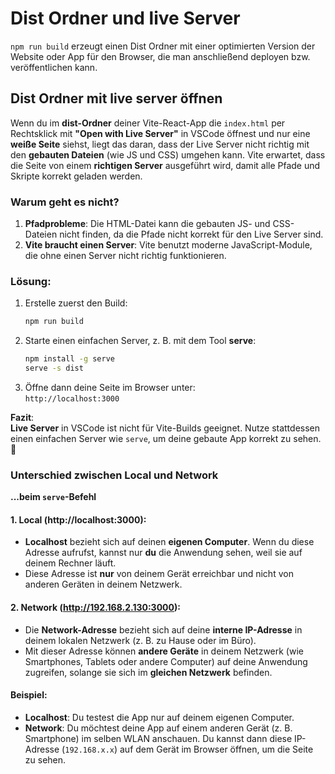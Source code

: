 # Dist Ordner und live Server
`npm run build` erzeugt einen Dist Ordner mit einer optimierten Version der Website oder App für den Browser, die man anschließend deployen bzw. veröffentlichen kann.

## Dist Ordner mit live server öffnen


Wenn du im **dist-Ordner** deiner Vite-React-App die `index.html` per Rechtsklick mit **"Open with Live Server"** in VSCode öffnest und nur eine **weiße Seite** siehst, liegt das daran, dass der Live Server nicht richtig mit den **gebauten Dateien** (wie JS und CSS) umgehen kann. Vite erwartet, dass die Seite von einem **richtigen Server** ausgeführt wird, damit alle Pfade und Skripte korrekt geladen werden.

### Warum geht es nicht?
1. **Pfadprobleme**: Die HTML-Datei kann die gebauten JS- und CSS-Dateien nicht finden, da die Pfade nicht korrekt für den Live Server sind.
2. **Vite braucht einen Server**: Vite benutzt moderne JavaScript-Module, die ohne einen Server nicht richtig funktionieren.

### Lösung:
1. Erstelle zuerst den Build:  
   ```bash
   npm run build
   ```
2. Starte einen einfachen Server, z. B. mit dem Tool **serve**:
   ```bash
   npm install -g serve
   serve -s dist
   ```
3. Öffne dann deine Seite im Browser unter:  
   `http://localhost:3000`

**Fazit**:  
**Live Server** in VSCode ist nicht für Vite-Builds geeignet. Nutze stattdessen einen einfachen Server wie `serve`, um deine gebaute App korrekt zu sehen. 🎉

### Unterschied zwischen **Local** und **Network** 
**...beim `serve`-Befehl**


#### 1. **Local (http://localhost:3000)**:
- **Localhost** bezieht sich auf deinen **eigenen Computer**. Wenn du diese Adresse aufrufst, kannst nur **du** die Anwendung sehen, weil sie auf deinem Rechner läuft.
- Diese Adresse ist **nur** von deinem Gerät erreichbar und nicht von anderen Geräten in deinem Netzwerk.

#### 2. **Network (http://192.168.2.130:3000)**:
- Die **Network-Adresse** bezieht sich auf deine **interne IP-Adresse** in deinem lokalen Netzwerk (z. B. zu Hause oder im Büro).
- Mit dieser Adresse können **andere Geräte** in deinem Netzwerk (wie Smartphones, Tablets oder andere Computer) auf deine Anwendung zugreifen, solange sie sich im **gleichen Netzwerk** befinden.

#### Beispiel:
- **Localhost**: Du testest die App nur auf deinem eigenen Computer.
- **Network**: Du möchtest deine App auf einem anderen Gerät (z. B. Smartphone) im selben WLAN anschauen. Du kannst dann diese IP-Adresse (`192.168.x.x`) auf dem Gerät im Browser öffnen, um die Seite zu sehen.